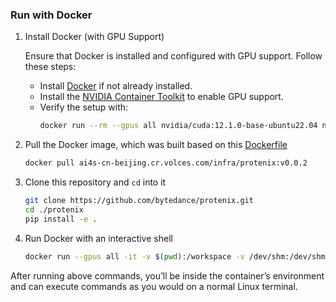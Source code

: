### Run with Docker

1. Install Docker (with GPU Support)

    Ensure that Docker is installed and configured with GPU support. Follow these steps:
    *  Install [Docker](https://www.docker.com/) if not already installed.
    *  Install the [NVIDIA Container Toolkit](https://docs.nvidia.com/datacenter/cloud-native/container-toolkit/install-guide.html) to enable GPU support.
    *  Verify the setup with:
        ```bash
        docker run --rm --gpus all nvidia/cuda:12.1.0-base-ubuntu22.04 nvidia-smi
        ```
        
2. Pull the Docker image, which was built based on this [Dockerfile](../Dockerfile)
    ```bash
    docker pull ai4s-cn-beijing.cr.volces.com/infra/protenix:v0.0.2
    ```

3. Clone this repository and `cd` into it
    ```bash
    git clone https://github.com/bytedance/protenix.git 
    cd ./protenix
    pip install -e .
    ```

4. Run Docker with an interactive shell
    ```bash
    docker run --gpus all -it -v $(pwd):/workspace -v /dev/shm:/dev/shm ai4s-cn-beijing.cr.volces.com/infra/protenix:v0.0.2 /bin/bash
    ```
  
  After running above commands, you’ll be inside the container’s environment and can execute commands as you would on a normal Linux terminal.